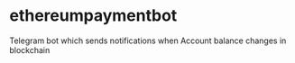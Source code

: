 # ethereumpaymentbot
Telegram bot which sends notifications when Account balance changes in blockchain
